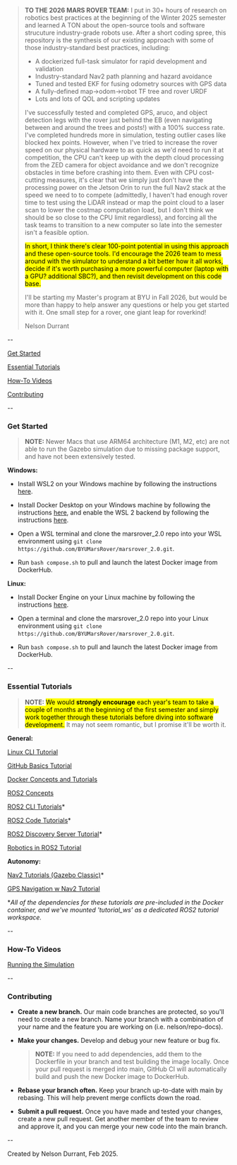 > **TO THE 2026 MARS ROVER TEAM:** I put in 30+ hours of research on robotics best practices at the beginning of the Winter 2025 semester and learned A TON about the open-source tools and software strucuture industry-grade robots use. After a short coding spree, this repository is the synthesis of our existing approach with some of those industry-standard best practices, including:
> - A dockerized full-task simulator for rapid development and validation
> - Industry-standard Nav2 path planning and hazard avoidance
> - Tuned and tested EKF for fusing odometry sources with GPS data
> - A fully-defined map->odom->robot TF tree and rover URDF
> - Lots and lots of QOL and scripting updates
> 
> I've successfully tested and completed GPS, aruco, and object detection legs with the rover just behind the EB (even navigating between and around the trees and posts!) with a 100% success rate. I've completed hundreds more in simulation, testing outlier cases like blocked hex points. However, when I've tried to increase the rover speed on our physical hardware to as quick as we'd need to run it at competition, the CPU can't keep up with the depth cloud processing from the ZED camera for object avoidance and we don't recognize obstacles in time before crashing into them. Even with CPU cost-cutting measures, it's clear that we simply just don't have the processing power on the Jetson Orin to run the full Nav2 stack at the speed we need to to compete (admittedly, I haven't had enough rover time to test using the LiDAR instead or map the point cloud to a laser scan to lower the costmap computation load, but I don't think we should be so close to the CPU limit regardless), and forcing all the task teams to transition to a new computer so late into the semester isn't a feasible option.
>
> <mark>In short, I think there's clear 100-point potential in using this approach and these open-source tools. I'd encourage the 2026 team to mess around with the simulator to understand a bit better how it all works, decide if it's worth purchasing a more powerful computer (laptop with a GPU? additional SBC?), and then revisit development on this code base.</mark>
>
> I'll be starting my Master's program at BYU in Fall 2026, but would be more than happy to help answer any questions or help you get started with it. One small step for a rover, one giant leap for roverkind!
>
> Nelson Durrant

--

[Get Started](https://github.com/BYUMarsRover/marsrover_2.0?tab=readme-ov-file#get-started)

[Essential Tutorials](https://github.com/BYUMarsRover/marsrover_2.0?tab=readme-ov-file#essential-tutorials)

[How-To Videos](https://github.com/BYUMarsRover/marsrover_2.0?tab=readme-ov-file#how-to-videos)

[Contributing](https://github.com/BYUMarsRover/marsrover_2.0?tab=readme-ov-file#contributing)

--

### Get Started

> **NOTE:** Newer Macs that use ARM64 architecture (M1, M2, etc) are not able to run the Gazebo simulation due to missing package support, and have not been extensively tested.

**Windows:**

- Install WSL2 on your Windows machine by following the instructions [here](https://docs.microsoft.com/en-us/windows/wsl/install).

- Install Docker Desktop on your Windows machine by following the instructions [here](https://docs.docker.com/desktop/), and enable the WSL 2 backend by following the instructions [here](https://docs.docker.com/desktop/windows/wsl/).

- Open a WSL terminal and clone the marsrover_2.0 repo into your WSL environment using `git clone https://github.com/BYUMarsRover/marsrover_2.0.git`.

- Run `bash compose.sh` to pull and launch the latest Docker image from DockerHub.

**Linux:**

- Install Docker Engine on your Linux machine by following the instructions [here](https://docs.docker.com/engine/install/ubuntu/).

- Open a terminal and clone the marsrover_2.0 repo into your Linux environment using `git clone https://github.com/BYUMarsRover/marsrover_2.0.git`.

- Run `bash compose.sh` to pull and launch the latest Docker image from DockerHub.

--

### Essential Tutorials

> **NOTE:** <mark>We would **strongly encourage** each year's team to take a couple of months at the beginning of the first semester and simply work together through these tutorials before diving into software development.</mark> It may not seem romantic, but I promise it'll be worth it.

**General:**

[Linux CLI Tutorial](https://linuxjourney.com/lesson/the-shell)

[GitHub Basics Tutorial](https://docs.github.com/en/get-started/start-your-journey/hello-world)

[Docker Concepts and Tutorials](https://docs.docker.com/get-started/introduction/whats-next/)

[ROS2 Concepts](https://docs.ros.org/en/humble/Concepts/Basic.html)

[ROS2 CLI Tutorials](https://docs.ros.org/en/humble/Tutorials/Beginner-CLI-Tools.html)*

[ROS2 Code Tutorials](https://docs.ros.org/en/humble/Tutorials/Beginner-Client-Libraries.html)*

[ROS2 Discovery Server Tutorial](https://docs.ros.org/en/humble/Tutorials/Advanced/Discovery-Server/Discovery-Server.html)*

[Robotics in ROS2 Tutorial](https://github.com/henki-robotics/robotics_essentials_ros2/tree/main)

**Autonomy:**

[Nav2 Tutorials (Gazebo Classic)](https://docs.nav2.org/setup_guides/index.html)*

[GPS Navigation w Nav2 Tutorial](https://docs.nav2.org/tutorials/docs/navigation2_with_gps.html)

**All of the dependencies for these tutorials are pre-included in the Docker container, and we've mounted 'tutorial_ws' as a dedicated ROS2 tutorial workspace.*

--

### How-To Videos

[Running the Simulation](https://www.youtube.com/watch?v=uB8YDXrGd-g)

--

### Contributing

- **Create a new branch.** Our main code branches are protected, so you'll need to create a new branch. Name your branch with a combination of your name and the feature you are working on (i.e. nelson/repo-docs).

- **Make your changes.** Develop and debug your new feature or bug fix.

  > **NOTE:** If you need to add dependencies, add them to the Dockerfile in your branch and test building the image locally. Once your pull request is merged into main, GitHub CI will automatically build and push the new Docker image to DockerHub.

- **Rebase your branch often.** Keep your branch up-to-date with main by rebasing. This will help prevent merge conflicts down the road.

- **Submit a pull request.** Once you have made and tested your changes, create a new pull request. Get another member of the team to review and approve it, and you can merge your new code into the main branch.

--

Created by Nelson Durrant, Feb 2025.
